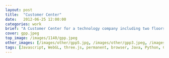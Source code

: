 ```yaml
---
layout: post
title:  "Customer Center"
date:   2012-06-25 12:00:00
categories: work
brief: "A Customer Center for a technology company including two floors and multiple touch points."
cover: gpp.jpeg
top_image: /images/1140/gpp.jpeg
other_images: [/images/other/gpp5.jpg, /images/other/gpp3.jpeg, /images/other/gpp6.JPG, /images/other/gpp2.jpeg]
tags: [Javascript, WebGL, three.js, permanent, browser, Java, Python, Chrome, LED, OSX]
---
```


